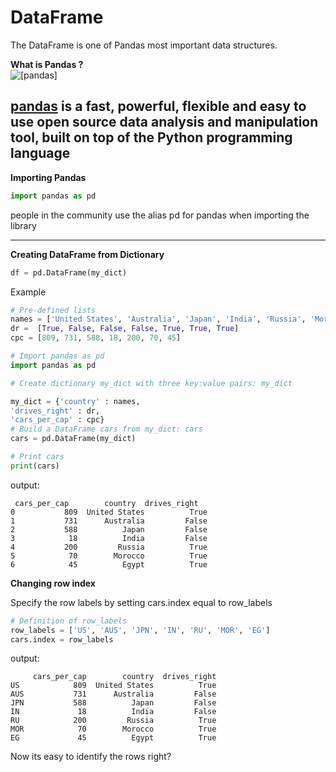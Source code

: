# DataFrame

The DataFrame is one of Pandas most important data structures.

**What is Pandas ?**
<br>
![[pandas]](https://miro.medium.com/max/1080/1*_oSOImPmBFeKj8vqE4FCkQ.jpeg)

[pandas](https://pandas.pydata.org/)
is a fast, powerful, flexible and easy to use open source data analysis and manipulation tool, built on top of the Python programming language
<br>
---
**Importing Pandas**

```python
import pandas as pd
```
people in the community use the alias pd for pandas when importing the library

---

**Creating DataFrame from Dictionary**

```python
df = pd.DataFrame(my_dict)
```

Example

```python
# Pre-defined lists
names = ['United States', 'Australia', 'Japan', 'India', 'Russia', 'Morocco', 'Egypt']
dr =  [True, False, False, False, True, True, True]
cpc = [809, 731, 588, 18, 200, 70, 45]

# Import pandas as pd
import pandas as pd 

# Create dictionary my_dict with three key:value pairs: my_dict

my_dict = {'country' : names,
'drives_right' : dr,
'cars_per_cap' : cpc}
# Build a DataFrame cars from my_dict: cars
cars = pd.DataFrame(my_dict)

# Print cars
print(cars)
```

output:
```
 cars_per_cap        country  drives_right
0           809  United States          True
1           731      Australia         False
2           588          Japan         False
3            18          India         False
4           200         Russia          True
5            70        Morocco          True
6            45          Egypt          True
```

**Changing row index**

Specify the row labels by setting cars.index equal to row_labels
```python
# Definition of row_labels
row_labels = ['US', 'AUS', 'JPN', 'IN', 'RU', 'MOR', 'EG']
cars.index = row_labels
```
output:

```
     cars_per_cap        country  drives_right
US            809  United States          True
AUS           731      Australia         False
JPN           588          Japan         False
IN             18          India         False
RU            200         Russia          True
MOR            70        Morocco          True
EG             45          Egypt          True
```
Now its easy to identify the rows right?
